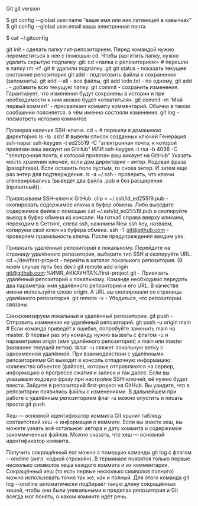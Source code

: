 Git
git version

$ git config --global user.name "ваше имя или ник латиницей в кавычках" 
$ git config --global user.email ваша электронная почта 

$ cat ~/.gitconfig

git init - сделать папку гит-репозиторием. Перед командой нужно переместиться в нее с помощью cd.
Чтобы разгитить папку, нужно  удалить скрытую подпапку .git:
cd <папка с репозиторием> # перешли в папку
rm -rf .git # удалили подпапку .git
git status - показать текущее состояние репозитория
git add - подготовить файлы к сохранению (запомнить). 
git add --all - все файлы, git add todo.txt - по одному, git add . - добавить всю текущую папку.
git commit - сохранить изменения. Гарантирует, что изменения будут сохранены в истории и при необходимости к ним можно будет «откатиться».
git commit -m 'Мой первый коммит!' - присваивает коммиту комментарий. Обычно в таком сообщении поясняется, в чём именно состояли изменения.
git log - посмотреть историю коммитов

Проверка наличия SSH-ключа.
cd ~ # перешли в домашнюю директорию
ls -la .ssh/ # вывели список созданных ключей 
Генерация ssh-пары:
ssh-keygen -t ed25519 -C "электронная почта, к которой привязан ваш аккаунт на GitHub"  ИЛИ
ssh-keygen -t rsa -b 4096 -C "электронная почта, к которой привязан ваш аккаунт на GitHub" 
Указать место хранения ключей, если дом.директория - энтер.
Кодовая фраза (passphrase). Если оставить поле пустым, то снова энтер. И затем еще раз энтер для подтверждения.
ls -a ~/.ssh - проверить, что ключи сгенерировались (выведет два файла .pub и без расширения (приватный)).

Привязываем SSH-ключ к GitHub.
clip < ~/.ssh/id_ed25519.pub - скопировать содержимое ключа в буфер обмена.
Либо выведите содержимое файла с помощью cat ~/.ssh/id_ed25519.pub и скопируйте вывод в буфер обмена из консоли.
На гитхаб справа вверху кликаем, переходим в Сеттинг, слева ssh, нажимем New ssh key, назваем, копируем свой ключ из буфера обмена.
ssh -T git@github.com - проверяем правильность ключа. После предупреждения вводим yes.

Привязать удалённый репозиторий к локальному.
Перейдите на страницу удалённого репозитория, выберите тип SSH и скопируйте URL.
cd ~/dev/first-project - перейти в каталог локального репозитория. (В моем случае путь без dev.)
git remote add origin git@github.com:%ИМЯ_АККАУНТА%/first-project.git - Привязать удалённый репозиторий к локальному. Команде необходимо передать два параметра: имя удалённого репозитория и его URL. В качестве имени используйте слово origin. А URL вы скопировали со страницы удалённого репозитория.
git remote -v - Убедиться, что репозитории связаны.

Синхронизируем локальный и удалённый репозитории.
git push - Отправить изменения на удалённый репозиторий.
git push -u origin main # Если команда приведёт к ошибке, попробуйте заменить main на master. В первый раз эту команду нужно вызвать с флагом -u и параметрами origin (имя удалённого репозитория) и main или master (название текущей ветки). Флаг -u свяжет локальную ветку с одноимённой удалённой.
При взаимодействии с удалёнными репозиториями Git выводит в консоль отладочную информацию: количество объектов (файлов), которые отправляются на сервер, информацию о прогрессе сжатия и записи и так далее.
Если вы указывали кодовую фразу при настройке SSH-ключей, её нужно будет ввести.
Зайдите в репозиторий first-project на GitHub. Вы увидите, что в репозитории появились файлы с изменениями.
В дальнейшем при работе с удалённым репозиторием флаг -u можно опустить и писать просто git push

Хеш — основной идентификатор коммита
Git хранит таблицу соответствий хеш → информация о коммите. Если вы знаете хеш, вы можете узнать всё остальное: автора и дату коммита и содержимое закоммиченных файлов. Можно сказать, что хеш — основной идентификатор коммита.

Получить сокращённый лог можно с помощью команды git log с флагом --oneline (англ. «одной строкой»). В терминале появятся только первые несколько символов хеша каждого коммита и их комментарии.
Сокращённый хеш (то есть первые несколько символов полного) можно использовать точно так же, как и полный. Для этого команда git log --oneline автоматически подбирает такую длину сокращённых хешей, чтобы они были уникальными в пределах репозитория и Git всегда мог понять, о каком коммите идёт речь.
